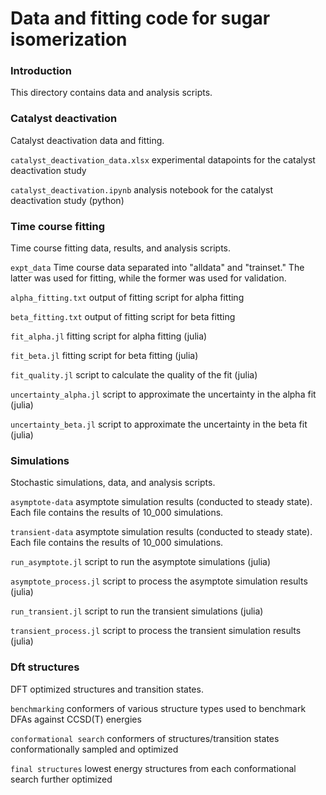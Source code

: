 # Data and fitting code for sugar isomerization

### Introduction

This directory contains data and analysis scripts.

### Catalyst deactivation

Catalyst deactivation data and fitting.

`catalyst_deactivation_data.xlsx` experimental datapoints for the catalyst deactivation study

`catalyst_deactivation.ipynb` analysis notebook for the catalyst deactivation study (python)

### Time course fitting

Time course fitting data, results, and analysis scripts.

`expt_data` Time course data separated into "alldata" and "trainset." The latter was used for fitting, while the former was used for validation.

`alpha_fitting.txt` output of fitting script for alpha fitting

`beta_fitting.txt` output of fitting script for beta fitting

`fit_alpha.jl` fitting script for alpha fitting (julia)

`fit_beta.jl` fitting script for beta fitting (julia)

`fit_quality.jl` script to calculate the quality of the fit (julia)

`uncertainty_alpha.jl` script to approximate the uncertainty in the alpha fit (julia)

`uncertainty_beta.jl` script to approximate the uncertainty in the beta fit (julia)

### Simulations

Stochastic simulations, data, and analysis scripts.

`asymptote-data` asymptote simulation results (conducted to steady state). Each file contains the results of 10_000 simulations. 

`transient-data` asymptote simulation results (conducted to steady state). Each file contains the results of 10_000 simulations. 

`run_asymptote.jl` script to run the asymptote simulations (julia)

`asymptote_process.jl` script to process the asymptote simulation results (julia)

`run_transient.jl` script to run the transient simulations (julia)

`transient_process.jl` script to process the transient simulation results (julia)

### Dft structures

DFT optimized structures and transition states.

`benchmarking` conformers of various structure types used to benchmark DFAs against CCSD(T) energies

`conformational search` conformers of structures/transition states conformationally sampled and optimized

`final structures` lowest energy structures from each conformational search further optimized


